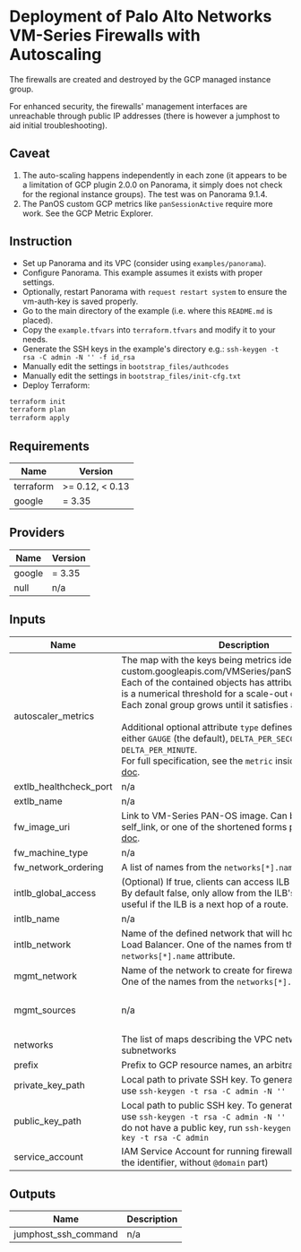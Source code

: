 # Deployment of Palo Alto Networks VM-Series Firewalls with Autoscaling

The firewalls are created and destroyed by the GCP managed instance group.

For enhanced security, the firewalls' management interfaces are unreachable through public IP addresses (there is however a jumphost to aid initial troubleshooting).

## Caveat

1. The auto-scaling happens independently in each zone (it appears to be a limitation of GCP plugin 2.0.0 on Panorama, it simply does not check for the regional instance groups). The test was on Panorama 9.1.4.
2. The PanOS custom GCP metrics like `panSessionActive` require more work. See the GCP Metric Explorer.

## Instruction

- Set up Panorama and its VPC (consider using `examples/panorama`).
- Configure Panorama. This example assumes it exists with proper settings.
- Optionally, restart Panorama with `request restart system` to ensure the vm-auth-key is saved properly.
- Go to the main directory of the example (i.e. where this `README.md` is placed).
- Copy the `example.tfvars` into `terraform.tfvars` and modify it to your needs.
- Generate the SSH keys in the example's directory e.g.: `ssh-keygen -t rsa -C admin -N '' -f id_rsa`
- Manually edit the settings in `bootstrap_files/authcodes`
- Manually edit the settings in `bootstrap_files/init-cfg.txt`
- Deploy Terraform:

```sh
terraform init
terraform plan
terraform apply
```

<!-- BEGINNING OF PRE-COMMIT-TERRAFORM DOCS HOOK -->
## Requirements

| Name | Version |
|------|---------|
| terraform | >= 0.12, < 0.13 |
| google | = 3.35 |

## Providers

| Name | Version |
|------|---------|
| google | = 3.35 |
| null | n/a |

## Inputs

| Name | Description | Type | Default | Required |
|------|-------------|------|---------|:--------:|
| autoscaler\_metrics | The map with the keys being metrics identifiers (e.g. custom.googleapis.com/VMSeries/panSessionUtilization).<br>Each of the contained objects has attribute `target` which is a numerical threshold for a scale-out or a scale-in.<br>Each zonal group grows until it satisfies all the targets.<br><br>Additional optional attribute `type` defines the metric as either `GAUGE` (the default), `DELTA_PER_SECOND`, or `DELTA_PER_MINUTE`.<br>For full specification, see the `metric` inside the [provider doc](https://registry.terraform.io/providers/hashicorp/google/latest/docs/resources/compute_autoscaler). | `map` | <pre>{<br>  "custom.googleapis.com/VMSeries/panSessionActive": {<br>    "target": 100<br>  }<br>}</pre> | no |
| extlb\_healthcheck\_port | n/a | `number` | `80` | no |
| extlb\_name | n/a | `string` | `"as4-fw-extlb"` | no |
| fw\_image\_uri | Link to VM-Series PAN-OS image. Can be either a full self\_link, or one of the shortened forms per the [provider doc](https://registry.terraform.io/providers/hashicorp/google/latest/docs/resources/compute_instance#image). | `string` | `"https://www.googleapis.com/compute/v1/projects/paloaltonetworksgcp-public/global/images/vmseries-byol-912"` | no |
| fw\_machine\_type | n/a | `string` | `"n1-standard-4"` | no |
| fw\_network\_ordering | A list of names from the `networks[*].name` attributes. | `list` | `[]` | no |
| intlb\_global\_access | (Optional) If true, clients can access ILB from all regions. By default false, only allow from the ILB's local region; useful if the ILB is a next hop of a route. | `bool` | `false` | no |
| intlb\_name | n/a | `string` | `"as4-fw-intlb"` | no |
| intlb\_network | Name of the defined network that will host the Internal Load Balancer. One of the names from the `networks[*].name` attribute. | `any` | n/a | yes |
| mgmt\_network | Name of the network to create for firewall management. One of the names from the `networks[*].name` attribute. | `any` | n/a | yes |
| mgmt\_sources | n/a | `list(string)` | <pre>[<br>  "0.0.0.0/0"<br>]</pre> | no |
| networks | The list of maps describing the VPC networks and subnetworks | `any` | n/a | yes |
| prefix | Prefix to GCP resource names, an arbitrary string | `string` | `"as4"` | no |
| private\_key\_path | Local path to private SSH key. To generate the key pair use `ssh-keygen -t rsa -C admin -N '' -f id_rsa` | `any` | `null` | no |
| public\_key\_path | Local path to public SSH key. To generate the key pair use `ssh-keygen -t rsa -C admin -N '' -f id_rsa`  If you do not have a public key, run `ssh-keygen -f ~/.ssh/demo-key -t rsa -C admin` | `string` | `"id_rsa.pub"` | no |
| service\_account | IAM Service Account for running firewall instances (just the identifier, without `@domain` part) | `string` | `"paloaltonetworks-fw"` | no |

## Outputs

| Name | Description |
|------|-------------|
| jumphost\_ssh\_command | n/a |

<!-- END OF PRE-COMMIT-TERRAFORM DOCS HOOK -->
